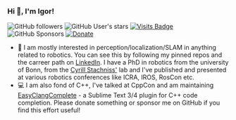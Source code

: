 ### Hi 👋, I'm Igor!

![GitHub followers](https://img.shields.io/github/followers/niosus?label=github%20followers&style=for-the-badge)
![GitHub User's stars](https://img.shields.io/github/stars/niosus?affiliations=OWNER%2CCOLLABORATOR&label=total%20stars%20earned&style=for-the-badge&color=red)
[![Visits Badge](https://badges.pufler.dev/visits/niosus/niosus?style=for-the-badge)](https://badges.pufler.dev)
![GitHub Sponsors](https://img.shields.io/github/sponsors/niosus?color=orange&style=for-the-badge)
[![Donate][img-paypal]][donate-paypal]


- 🤖 I am mostly interested in perception/localization/SLAM in anything related to robotics. You can see this by following my pinned repos and the carreer path on [LinkedIn](https://www.linkedin.com/in/igor-bogoslavskyi/). I have a PhD in robotics from the university of Bonn, from the [Cyrill Stachniss'](https://www.ipb.uni-bonn.de/people/cyrill-stachniss/) lab and I've published and presented at various robotics conferences like ICRA, IROS, RosCon etc.
- 💻 I am also fond of C++, I've talked at CppCon and am maintaining [EasyClangComplete](https://github.com/niosus/EasyClangComplete) - a Sublime Text 3/4 plugin for C++ code completion. Please donate something or sponsor me on GitHub if you find this effort useful!

[img-paypal]: https://img.shields.io/badge/Donate-PayPal-blue.svg?style=for-the-badge
[donate-paypal]: https://www.paypal.com/cgi-bin/webscr?cmd=_s-xclick&hosted_button_id=2QLY7J4Q944HS
